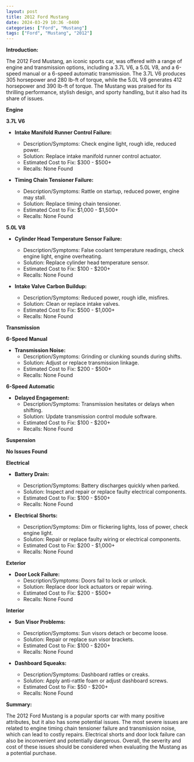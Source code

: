 ```yaml
---
layout: post
title: 2012 Ford Mustang
date: 2024-03-29 10:36 -0400
categories: ["Ford", "Mustang"]
tags: ["Ford", "Mustang", "2012"]
---
```

**Introduction:**

The 2012 Ford Mustang, an iconic sports car, was offered with a range of engine and transmission options, including a 3.7L V6, a 5.0L V8, and a 6-speed manual or a 6-speed automatic transmission. The 3.7L V6 produces 305 horsepower and 280 lb-ft of torque, while the 5.0L V8 generates 412 horsepower and 390 lb-ft of torque. The Mustang was praised for its thrilling performance, stylish design, and sporty handling, but it also had its share of issues.

**Engine**

**3.7L V6**

* **Intake Manifold Runner Control Failure:**
    * Description/Symptoms: Check engine light, rough idle, reduced power.
    * Solution: Replace intake manifold runner control actuator.
    * Estimated Cost to Fix: $300 - $500+
    * Recalls: None Found

* **Timing Chain Tensioner Failure:**
    * Description/Symptoms: Rattle on startup, reduced power, engine may stall.
    * Solution: Replace timing chain tensioner.
    * Estimated Cost to Fix: $1,000 - $1,500+
    * Recalls: None Found

**5.0L V8**

* **Cylinder Head Temperature Sensor Failure:**
    * Description/Symptoms: False coolant temperature readings, check engine light, engine overheating.
    * Solution: Replace cylinder head temperature sensor.
    * Estimated Cost to Fix: $100 - $200+
    * Recalls: None Found

* **Intake Valve Carbon Buildup:**
    * Description/Symptoms: Reduced power, rough idle, misfires.
    * Solution: Clean or replace intake valves.
    * Estimated Cost to Fix: $500 - $1,000+
    * Recalls: None Found

**Transmission**

**6-Speed Manual**

* **Transmission Noise:**
    * Description/Symptoms: Grinding or clunking sounds during shifts.
    * Solution: Adjust or replace transmission linkage.
    * Estimated Cost to Fix: $200 - $500+
    * Recalls: None Found

**6-Speed Automatic**

* **Delayed Engagement:**
    * Description/Symptoms: Transmission hesitates or delays when shifting.
    * Solution: Update transmission control module software.
    * Estimated Cost to Fix: $100 - $200+
    * Recalls: None Found

**Suspension**

**No Issues Found**

**Electrical**

* **Battery Drain:**
    * Description/Symptoms: Battery discharges quickly when parked.
    * Solution: Inspect and repair or replace faulty electrical components.
    * Estimated Cost to Fix: $100 - $500+
    * Recalls: None Found

* **Electrical Shorts:**
    * Description/Symptoms: Dim or flickering lights, loss of power, check engine light.
    * Solution: Repair or replace faulty wiring or electrical components.
    * Estimated Cost to Fix: $200 - $1,000+
    * Recalls: None Found

**Exterior**

* **Door Lock Failure:**
    * Description/Symptoms: Doors fail to lock or unlock.
    * Solution: Replace door lock actuators or repair wiring.
    * Estimated Cost to Fix: $200 - $500+
    * Recalls: None Found

**Interior**

* **Sun Visor Problems:**
    * Description/Symptoms: Sun visors detach or become loose.
    * Solution: Repair or replace sun visor brackets.
    * Estimated Cost to Fix: $100 - $200+
    * Recalls: None Found

* **Dashboard Squeaks:**
    * Description/Symptoms: Dashboard rattles or creaks.
    * Solution: Apply anti-rattle foam or adjust dashboard screws.
    * Estimated Cost to Fix: $50 - $200+
    * Recalls: None Found

**Summary:**

The 2012 Ford Mustang is a popular sports car with many positive attributes, but it also has some potential issues. The most severe issues are related to engine timing chain tensioner failure and transmission noise, which can lead to costly repairs. Electrical shorts and door lock failure can also be inconvenient and potentially dangerous. Overall, the severity and cost of these issues should be considered when evaluating the Mustang as a potential purchase.
